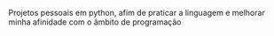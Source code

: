 Projetos pessoais em python, afim de praticar a linguagem e melhorar minha afinidade com o âmbito de programação

